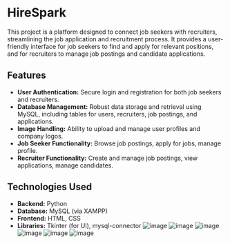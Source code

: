 # HireSpark 

This project is a platform designed to connect job seekers with recruiters, streamlining the job application and recruitment process. It provides a user-friendly interface for job seekers to find and apply for relevant positions, and for recruiters to manage job postings and candidate applications.

## Features

*   **User Authentication:** Secure login and registration for both job seekers and recruiters.
*   **Database Management:** Robust data storage and retrieval using MySQL, including tables for users, recruiters, job postings, and applications.
*   **Image Handling:** Ability to upload and manage user profiles and company logos.
*   **Job Seeker Functionality:** Browse job postings, apply for jobs, manage profile.
*   **Recruiter Functionality:** Create and manage job postings, view applications, manage candidates.

## Technologies Used

*   **Backend:** Python
*   **Database:** MySQL (via XAMPP)
*   **Frontend:** HTML, CSS
*   **Libraries:** Tkinter (for UI), mysql-connector
![image](https://github.com/user-attachments/assets/ac7dbacf-6c2e-4355-8b71-218a7989e725)
![image](https://github.com/user-attachments/assets/7fe151b9-2b41-4369-8e9c-a23e42631952)
![image](https://github.com/user-attachments/assets/922a0e88-af8f-4d03-8c03-260e0bfaaa06)
![image](https://github.com/user-attachments/assets/a057cafb-1fe3-4710-832d-d7f2fdb3aef4)
![image](https://github.com/user-attachments/assets/4e39f7b0-d9f0-4da8-b5a7-ca2d1f41af93)
![image](https://github.com/user-attachments/assets/15a3a2f5-1aec-4f9f-b9aa-f6668864be4f)






